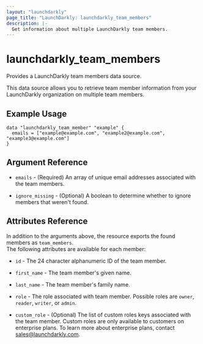 ```yaml
---
layout: "launchdarkly"
page_title: "LaunchDarkly: launchdarkly_team_members"
description: |-
  Get information about multiple LaunchDarkly team members.
---
```


# launchdarkly_team_members

Provides a LaunchDarkly team members data source.

This data source allows you to retrieve team member information from your LaunchDarkly organization on multiple team members.

## Example Usage

```hcl
data "launchdarkly_team_member" "example" {
  emails = ["example@example.com", "example2@example.com", "example3@example.com"]
}
```

## Argument Reference

- `emails` - (Required) An array of unique email addresses associated with the team members.

- `ignore_missing` - (Optional) A boolean to determine whether to ignore members that weren't found. 

## Attributes Reference

In addition to the arguments above, the resource exports the found members as `team_members`.  
The following attributes are available for each member:

- `id` - The 24 character alphanumeric ID of the team member.

- `first_name` - The team member's given name.

- `last_name` - The team member's family name.

- `role` - The role associated with team member. Possible roles are `owner`, `reader`, `writer`, or `admin`.

- `custom_role` - (Optional) The list of custom roles keys associated with the team member. Custom roles are only available to customers on enterprise plans. To learn more about enterprise plans, contact sales@launchdarkly.com.
